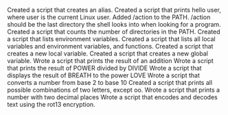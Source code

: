 Created a script that creates an alias.
Created a script that prints hello user, where user is the current Linux user.
Added /action to the PATH. /action should be the last directory the shell looks into when looking for a program.
Created a script that counts the number of directories in the PATH.
Created a script that lists environment variables.
Created a script that lists all local variables and environment variables, and functions.
Created a script that creates a new local variable.
Created a script that creates a new global variable.
Wrote a script that prints the result of an addition
Wrote a script that prints the result of POWER divided by DIVIDE
Wrote a script that displays the result of BREATH to the power LOVE
Wrote a script that converts a number from base 2 to base 10
Created a script that prints all possible combinations of two letters, except oo.
Wrote a script that prints a number with two decimal places
Wrote a script that encodes and decodes text using the rot13 encryption.
